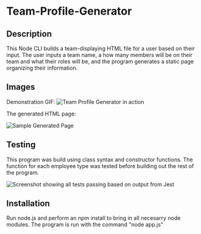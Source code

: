 # Team-Profile-Generator

## Description 
This Node CLI builds a team-displaying HTML file for a user based on their input. The user inputs a team name, a how many members will be on their team and what their roles will be, and the program generates a static page organizing their information. 

## Images
Demonstration GIF:
![Team Profile Generator in action](C:\Users\computer\Desktop\Projects\Team-Profile-Generator\Team-Profile-Generator-master\screenshots\demonstration-gif.gif)

The generated HTML page:

![Sample Generated Page](screenshotfinal.PNG)

## Testing
This program was build using class syntax and constructor functions. The function for each employee type was tested before building out the rest of the program. 

![Screenshot showing all tests passing based on output from Jest](tests-passed.PNG)

## Installation 
Run node.js and perform an npm install to bring in all necesarry node modules. The program is run with the command "node app.js"
